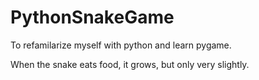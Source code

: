 # PythonSnakeGame

To refamilarize myself with python and learn pygame.

When the snake eats food, it grows, but only very slightly.
